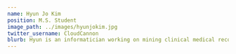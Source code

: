 ```yaml
---
name: Hyun Jo Kim
position: M.S. Student
image_path: ../images/hyunjokim.jpg
twitter_username: CloudCannon
blurb: Hyun is an informatician working on mining clinical medical records.
---
```

